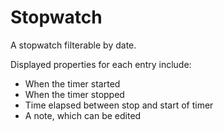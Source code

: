 # Stopwatch

A stopwatch filterable by date.

Displayed properties for each entry include:

- When the timer started
- When the timer stopped
- Time elapsed between stop and start of timer
- A note, which can be edited